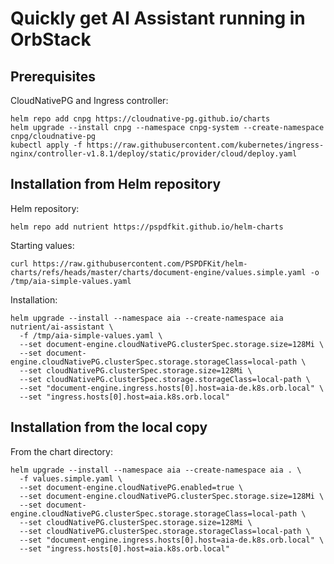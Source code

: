 # Quickly get AI Assistant running in OrbStack

## Prerequisites

CloudNativePG and Ingress controller: 

```shell
helm repo add cnpg https://cloudnative-pg.github.io/charts
helm upgrade --install cnpg --namespace cnpg-system --create-namespace cnpg/cloudnative-pg
kubectl apply -f https://raw.githubusercontent.com/kubernetes/ingress-nginx/controller-v1.8.1/deploy/static/provider/cloud/deploy.yaml
```

## Installation from Helm repository

Helm repository: 

```shell
helm repo add nutrient https://pspdfkit.github.io/helm-charts
```

Starting values:

```shell
curl https://raw.githubusercontent.com/PSPDFKit/helm-charts/refs/heads/master/charts/document-engine/values.simple.yaml -o /tmp/aia-simple-values.yaml
```

Installation:

```shell
helm upgrade --install --namespace aia --create-namespace aia nutrient/ai-assistant \
  -f /tmp/aia-simple-values.yaml \
  --set document-engine.cloudNativePG.clusterSpec.storage.size=128Mi \
  --set document-engine.cloudNativePG.clusterSpec.storage.storageClass=local-path \
  --set cloudNativePG.clusterSpec.storage.size=128Mi \
  --set cloudNativePG.clusterSpec.storage.storageClass=local-path \
  --set "document-engine.ingress.hosts[0].host=aia-de.k8s.orb.local" \
  --set "ingress.hosts[0].host=aia.k8s.orb.local"
```

## Installation from the local copy

From the chart directory:

```shell
helm upgrade --install --namespace aia --create-namespace aia . \
  -f values.simple.yaml \
  --set document-engine.cloudNativePG.enabled=true \
  --set document-engine.cloudNativePG.clusterSpec.storage.size=128Mi \
  --set document-engine.cloudNativePG.clusterSpec.storage.storageClass=local-path \
  --set cloudNativePG.clusterSpec.storage.size=128Mi \
  --set cloudNativePG.clusterSpec.storage.storageClass=local-path \
  --set "document-engine.ingress.hosts[0].host=aia-de.k8s.orb.local" \
  --set "ingress.hosts[0].host=aia.k8s.orb.local"
```
